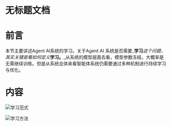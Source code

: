# 无标题文档

# 前言

本节主要讲述Agent AI系统的学习。关于Agent AI 系统是否需要_**学习**_这个问题，其实关键是看如何定义_**学习。**_从系统的模型层面去看，模型参数冻结，大概率是无需继续训练。但是从系统总体来看智能体系统仍需要通过多种机制进行持续学习与优化。






# 内容




![学习范式](https://github.com/xiangyuliu/material\_arrangement/blob/main/sources/image/agent/Agent4-1.png)





![学习方法](https://github.com/xiangyuliu/material\_arrangement/blob/main/sources/image/agent/Agent4-2.png)